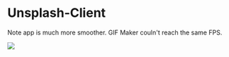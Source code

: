 # Unsplash-Client

Note app is much more smoother. GIF Maker couln't reach the same FPS.

<img src="https://media.giphy.com/media/1BFErSL5l2iuu9bj8a/giphy.gif"/>

